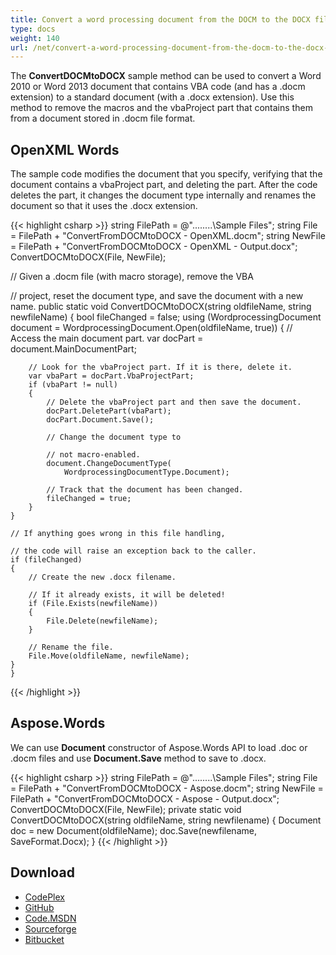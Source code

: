 ```yaml
---
title: Convert a word processing document from the DOCM to the DOCX file format
type: docs
weight: 140
url: /net/convert-a-word-processing-document-from-the-docm-to-the-docx-file-format/
---
```


The **ConvertDOCMtoDOCX** sample method can be used to convert a Word 2010 or Word 2013 document that contains VBA code (and has a .docm extension) to a standard document (with a .docx extension). Use this method to remove the macros and the vbaProject part that contains them from a document stored in .docm file format.
## **OpenXML Words**
The sample code modifies the document that you specify, verifying that the document contains a vbaProject part, and deleting the part. After the code deletes the part, it changes the document type internally and renames the document so that it uses the .docx extension.

{{< highlight csharp >}}
string FilePath = @"..\..\..\..\Sample Files\";
string File = FilePath + "ConvertFromDOCMtoDOCX - OpenXML.docm";
string NewFile = FilePath + "ConvertFromDOCMtoDOCX - OpenXML - Output.docx";
ConvertDOCMtoDOCX(File, NewFile);

// Given a .docm file (with macro storage), remove the VBA
 
// project, reset the document type, and save the document with a new name.
    public static void ConvertDOCMtoDOCX(string oldfileName, string newfileName)
    {
    bool fileChanged = false;
    using (WordprocessingDocument document =
        WordprocessingDocument.Open(oldfileName, true))
    {
        // Access the main document part.
        var docPart = document.MainDocumentPart;

        // Look for the vbaProject part. If it is there, delete it.
        var vbaPart = docPart.VbaProjectPart;
        if (vbaPart != null)
        {
            // Delete the vbaProject part and then save the document.
            docPart.DeletePart(vbaPart);
            docPart.Document.Save();

            // Change the document type to

            // not macro-enabled.
            document.ChangeDocumentType(
                WordprocessingDocumentType.Document);

            // Track that the document has been changed.
            fileChanged = true;
        }
    }

    // If anything goes wrong in this file handling,

    // the code will raise an exception back to the caller.
    if (fileChanged)
    {
        // Create the new .docx filename.

        // If it already exists, it will be deleted!
        if (File.Exists(newfileName))
        {
            File.Delete(newfileName);
        }

        // Rename the file.
        File.Move(oldfileName, newfileName);
    }
    }
{{< /highlight >}}
## **Aspose.Words**
We can use **Document** constructor of Aspose.Words API to load .doc or .docm files and use **Document.Save** method to save to .docx.

{{< highlight csharp >}}
string FilePath = @"..\..\..\..\Sample Files\";
string File = FilePath + "ConvertFromDOCMtoDOCX - Aspose.docm";
string NewFile = FilePath + "ConvertFromDOCMtoDOCX - Aspose - Output.docx";
ConvertDOCMtoDOCX(File, NewFile);
private static void ConvertDOCMtoDOCX(string oldfileName, string newfilename)
{
    Document doc = new Document(oldfileName);
    doc.Save(newfilename, SaveFormat.Docx);
}
{{< /highlight >}}
## **Download**
- [CodePlex](https://asposewordsopenxml.codeplex.com/releases/view/620544)
- [GitHub](https://github.com/aspose-words/Aspose.Words-for-.NET/releases/tag/AsposeWordsVsOpenXMLv1.2)
- [Code.MSDN](https://code.msdn.microsoft.com/Code-Comparison-of-Common-4ffff4d7#content)
- [Sourceforge](http://sourceforge.net/projects/asposeopenxml/files/Aspose.Words%20Vs%20OpenXML/ConvertFromDOCMtoDOCX.zip/download)
- [Bitbucket](https://bitbucket.org/asposemarketplace/aspose-for-openxml/downloads/ConvertFromDOCMtoDOCX.zip)
